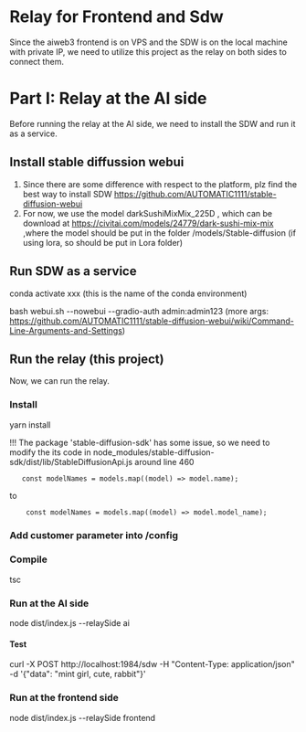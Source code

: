 # Relay for Frontend and Sdw
 Since the aiweb3 frontend is on VPS and the SDW is on the local machine with private IP, we need to utilize this project as the relay on both sides to connect them. 

# Part I: Relay at the AI side
Before running the relay at the AI side, we need to install the SDW and run it as a service.
## Install stable diffussion webui
1. Since there are some difference with respect to the platform, plz find the best way to install SDW https://github.com/AUTOMATIC1111/stable-diffusion-webui
2. For now, we use the model darkSushiMixMix_225D , which can be download at https://civitai.com/models/24779/dark-sushi-mix-mix ,where the model should be put in the folder /models/Stable-diffusion (if using lora, so should be put in Lora folder)

## Run SDW as a service

conda activate xxx (this is the name of the conda environment)

bash webui.sh --nowebui --gradio-auth admin:admin123   (more args: https://github.com/AUTOMATIC1111/stable-diffusion-webui/wiki/Command-Line-Arguments-and-Settings)

## Run the relay (this project)
Now, we can run the relay.
### Install

yarn install

!!! The package 'stable-diffusion-sdk' has some issue, so we need to modify the its code in node_modules/stable-diffusion-sdk/dist/lib/StableDiffusionApi.js around line 460

```
   const modelNames = models.map((model) => model.name);
```
to 
```
    const modelNames = models.map((model) => model.model_name);
```

### Add customer parameter into /config 

### Compile 

tsc

### Run at the AI side

node dist/index.js --relaySide ai

#### Test

curl -X POST http://localhost:1984/sdw -H "Content-Type: application/json" -d '{"data": "mint girl, cute, rabbit"}' 

### Run at the frontend side

node dist/index.js --relaySide frontend


 





